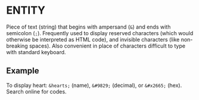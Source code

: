 # ENTITY

Piece of text (string) that begins with ampersand (`&`) and ends with semicolon (`;`). Frequently used to display reserved characters (which would otherwise be interpreted as HTML code), and invisible characters (like non-breaking spaces). Also convenient in place of characters difficult to type with standard keyboard.

## Example

To display heart: `&hearts;` (name), `&#9829;` (decimal), or `&#x2665;` (hex). Search online for codes.

